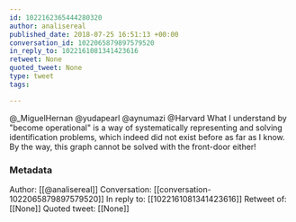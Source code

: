 ```yaml
---
id: 1022162365444280320
author: analisereal
published_date: 2018-07-25 16:51:13 +00:00
conversation_id: 1022065879897579520
in_reply_to: 1022161081341423616
retweet: None
quoted_tweet: None
type: tweet
tags:

---
```


@_MiguelHernan @yudapearl @aynumazi @Harvard What I understand by "become operational" is a way of systematically representing and solving identification problems, which indeed did not exist before as far as I know. By the way, this graph cannot be solved with the front-door either!

### Metadata

Author: [[@analisereal]]
Conversation: [[conversation-1022065879897579520]]
In reply to: [[1022161081341423616]]
Retweet of: [[None]]
Quoted tweet: [[None]]
